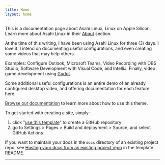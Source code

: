 ```yaml
---
title: Home
layout: home
---
```


This is a documentation page about Asahi Linux, Linux on Apple Silicon. Learn more about Asahi Linux in their [About](https://asahilinux.org/about/) section. 

At the time of this writing, I have been using Asahi Linux for three (3) days. I love it. I intend on documenting useful configurations, and even creating some videos that may help others. 

Examples: Configure Outlook, Microsoft Teams, Video Recording with OBS Studio, Software Development with Visual Code, and IntelliJ. Finally, video game development using [Godot](https://godotengine.org/).

Some additional useful configurations is an entire demo of an already configured desktop video, and offering documentation for each feature here. 


[Browse our documentation][Just the Docs] to learn more about how to use this theme.

To get started with creating a site, simply:

1. click "[use this template]" to create a GitHub repository
2. go to Settings > Pages > Build and deployment > Source, and select GitHub Actions

If you want to maintain your docs in the `docs` directory of an existing project repo, see [Hosting your docs from an existing project repo](https://github.com/just-the-docs/just-the-docs-template/blob/main/README.md#hosting-your-docs-from-an-existing-project-repo) in the template README.

----

[^1]: [It can take up to 10 minutes for changes to your site to publish after you push the changes to GitHub](https://docs.github.com/en/pages/setting-up-a-github-pages-site-with-jekyll/creating-a-github-pages-site-with-jekyll#creating-your-site).

[Just the Docs]: https://just-the-docs.github.io/just-the-docs/
[GitHub Pages]: https://docs.github.com/en/pages
[README]: https://github.com/just-the-docs/just-the-docs-template/blob/main/README.md
[Jekyll]: https://jekyllrb.com
[GitHub Pages / Actions workflow]: https://github.blog/changelog/2022-07-27-github-pages-custom-github-actions-workflows-beta/
[use this template]: https://github.com/just-the-docs/just-the-docs-template/generate
